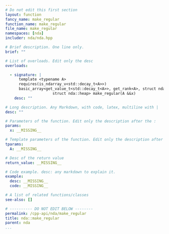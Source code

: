 ```yaml
---
# Do not edit this first section
layout: function
fancy_name: make_regular
function_name: make_regular
file_name: make_regular
namespaces: [nda]
includer: nda/nda.hpp

# Brief description. One line only.
brief: ""

# List of overloads. Edit only the desc
overloads:

  - signature: |
      template <typename A>                   
      requires(is_ndarray_v<std::decay_t<A>>) 
      basic_array<get_value_t<std::decay_t<A>>, get_rank<A>, struct nda::C_layout, get_algebra<std::decay_t<A>>,
                     struct nda::heap> make_regular(A &&x)
    desc: ""

# Long description. Any Markdown, with code, latex, multiline with |
desc: ""

# Parameters of the function. Edit only the description after the :
params:
  x: __MISSING__

# Template parameters of the function. Edit only the description after the :
tparams:
  A: __MISSING__

# Desc of the return value
return_value: __MISSING__

# Code example. desc: any markdown to explain it.
example:
  desc: __MISSING__
  code: __MISSING__

# A list of related functions/classes
see-also: []

# ---------- DO NOT EDIT BELOW --------
permalink: /cpp-api/nda/make_regular
title: nda::make_regular
parent: nda
...
```


